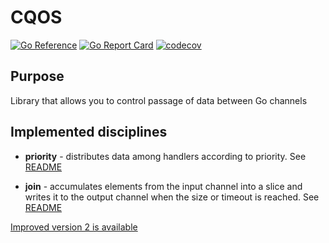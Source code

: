 # CQOS

[![Go Reference](https://pkg.go.dev/badge/github.com/akramarenkov/cqos.svg)](https://pkg.go.dev/github.com/akramarenkov/cqos)
[![Go Report Card](https://goreportcard.com/badge/github.com/akramarenkov/cqos)](https://goreportcard.com/report/github.com/akramarenkov/cqos)
[![codecov](https://codecov.io/gh/akramarenkov/cqos/branch/master/graph/badge.svg?token=2E4F42B30C)](https://codecov.io/gh/akramarenkov/cqos)

## Purpose

Library that allows you to control passage of data between Go channels

## Implemented disciplines

* **priority** - distributes data among handlers according to priority. See [README](./priority/README.md)

* **join** - accumulates elements from the input channel into a slice and writes it to the output channel when the size or timeout is reached. See [README](./join/README.md)

[Improved version 2 is available](./v2)
